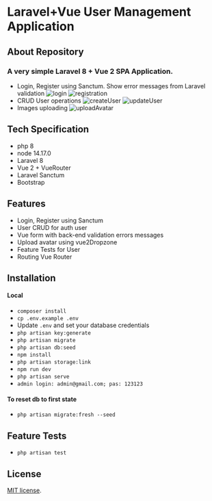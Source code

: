 # Laravel+Vue User Management Application

## About Repository

### A very simple Laravel 8 + Vue 2  SPA Application.
- Login, Register using Sanctum. Show error messages from Laravel validation
![login](https://user-images.githubusercontent.com/66250856/225461141-48346aa6-2af6-444a-8b93-5409df6c7fc9.jpg)
![registration](https://user-images.githubusercontent.com/66250856/225461153-c995abcc-d98e-4f45-b5ec-3e95ccb3eb6e.jpg)
- CRUD User operations
![createUser](https://user-images.githubusercontent.com/66250856/225462133-7757a8ba-b6dc-4ed5-8137-9f20667fcc4d.jpg)
![updateUser](https://user-images.githubusercontent.com/66250856/225462143-9d497425-7856-422d-b45f-0480f3472eb5.jpg)
- Images uploading 
![uploadAvatar](https://user-images.githubusercontent.com/66250856/225462151-fb29e070-cddb-4ff8-9b98-b2ec58f64f4a.jpg)


## Tech Specification
- php 8
- node 14.17.0
- Laravel 8
- Vue 2 + VueRouter
- Laravel Sanctum
- Bootstrap


## Features

- Login, Register using Sanctum
- User CRUD for auth user
- Vue form with back-end validation errors messages
- Upload avatar using vue2Dropzone
- Feature Tests for User
- Routing Vue Router

## Installation

#### Local
- `composer install`
- `cp .env.example .env`
- Update `.env` and set your database credentials
- `php artisan key:generate`
- `php artisan migrate`
- `php artisan db:seed`
- `npm install`
- `php artisan storage:link`
- `npm run dev`
- `php artisan serve`
- `admin login: admin@gmail.com; pas: 123123`

#### To reset db to first state

- `php artisan migrate:fresh --seed`

## Feature Tests

- `php artisan test`

## License

[MIT license](https://opensource.org/licenses/MIT).
